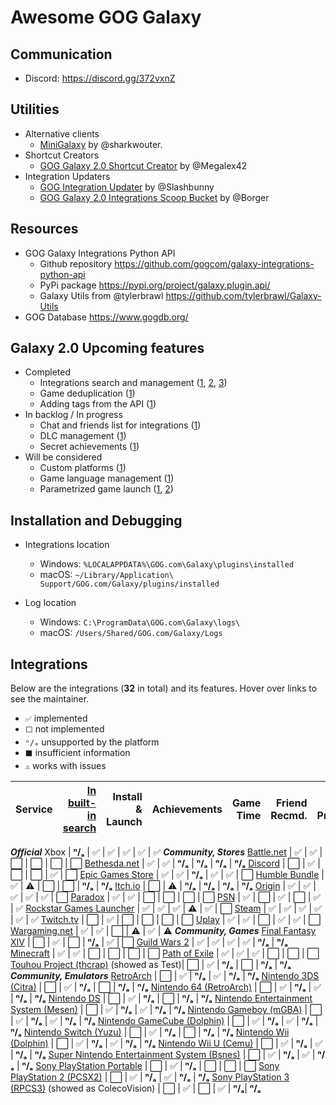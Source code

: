 # Awesome GOG Galaxy

## Communication
* Discord: https://discord.gg/372vxnZ

## Utilities

* Alternative clients
   * [MiniGalaxy](https://github.com/sharkwouter/minigalaxy) by @sharkwouter.
* Shortcut Creators
   * [GOG Galaxy 2.0 Shortcut Creator](https://github.com/Megalex42/GOG-Galaxy-2.0-Shortcut-Creator) by @Megalex42
* Integration Updaters
   * [GOG Integration Updater](https://github.com/Slashbunny/gog-galaxy-plugin-downloader) by @Slashbunny
   * [GOG Galaxy 2.0 Integrations Scoop Bucket](https://github.com/borger/scoop-galaxy-integrations) by @Borger

## Resources
* GOG Galaxy Integrations Python API
   * Github repository https://github.com/gogcom/galaxy-integrations-python-api
   * PyPi package https://pypi.org/project/galaxy.plugin.api/
   * Galaxy Utils from @tylerbrawl https://github.com/tylerbrawl/Galaxy-Utils
 * GOG Database https://www.gogdb.org/

## Galaxy 2.0 Upcoming features

* Completed
  * Integrations search and management ([1](https://github.com/gogcom/galaxy-integrations-python-api/issues/20#issuecomment-511233784), [2](https://github.com/gogcom/galaxy-integrations-python-api/issues/49#issuecomment-522331088), [3](https://www.resetera.com/threads/gog-galaxy-2-0-is-a-game-changer.139162/page-3#post-24918760))
  * Game deduplication ([1](https://www.reddit.com/r/gog/comments/d5gzld/i_hope_we_can_get_a_better_solution_for/f0m2cb9/))
  * Adding tags from the API ([1](https://github.com/gogcom/galaxy-integrations-python-api/issues/49#issuecomment-522331088))
* In backlog / In progress
  * Chat and friends list for integrations ([1](https://github.com/gogcom/galaxy-integrations-python-api/commit/223adf6a384c438552be697467c9495dc591c448#commitcomment-34429833))
  * DLC management ([1](https://github.com/gogcom/galaxy-integrations-python-api/issues/23#issuecomment-512730026))
  * Secret achievements ([1](https://github.com/gogcom/galaxy-integrations-python-api/issues/63#issuecomment-532543083))
* Will be considered
  * Custom platforms ([1](https://github.com/gogcom/galaxy-integrations-python-api/issues/66#issuecomment-532571531))
  * Game language management ([1](https://github.com/gogcom/galaxy-integrations-python-api/issues/8#issuecomment-510074658))
  * Parametrized game launch ([1](https://github.com/gogcom/galaxy-integrations-python-api/issues/52#issuecomment-523540588), [2](https://www.reddit.com/r/gog/comments/d43ab3/suggestion_gog_galaxy_20_mark_games_owned/f0ezmkc/))

## Installation and Debugging

* Integrations location
   * Windows: `%LOCALAPPDATA%\GOG.com\Galaxy\plugins\installed`
   * macOS: `~/Library/Application\ Support/GOG.com/Galaxy/plugins/installed`

* Log location
   * Windows: `C:\ProgramData\GOG.com\Galaxy\logs\`
   * macOS: `/Users/Shared/GOG.com/Galaxy/Logs`

## Integrations
Below are the integrations (**32** in total) and its features. Hover over links to see the maintainer.
* `✅` implemented
* `⬜` not implemented
* `ⁿ/ₐ` unsupported by the platform
* `⬛` insufficient information
* `⚠` works with issues


Service                                           | [In built-in search][fog] | Install & Launch | Achievements | Game Time | Friend Recmd. | Friend Presence
------------------------------------------------- | --: | ---------------: | -----------: | --------: | ------------: | ---------------:
***Official***
Xbox                                              | **ⁿ/ₐ**  | ✅               | ✅           | ✅       | ✅           | ✅
***Community, Stores***
[Battle.net][battlenet]                           | ✅  | ✅               | ⬜           | ⬜       | ⬜           | ⬜
[Bethesda.net][bethesda]                          | ✅  | ✅               | **ⁿ/ₐ**           | **ⁿ/ₐ**       | **ⁿ/ₐ**           | **ⁿ/ₐ**
[Discord][discord]                                | ⬜  | ✅               | ⬜           | ⬜       | ✅           | ⬜
[Epic Games Store][epic]                          | ✅  | ✅               | **ⁿ/ₐ**           | ✅       | ✅           | ⬜
[Humble Bundle][humble]                           | ✅  | ⚠                | ⬜           | ⬜       | **ⁿ/ₐ**           | **ⁿ/ₐ**
[Itch.io][itch]                                   | ⬜  | ⚠                | **ⁿ/ₐ**           | **ⁿ/ₐ**       | **ⁿ/ₐ**           | **ⁿ/ₐ**
[Origin][origin]                                  | ✅  | ✅               | ✅           | ✅       | ✅           | ⬜
[Paradox][paradox]                                | ✅  | ✅               | ⬜           | ⬜       | ⬜           | ⬜
[PSN][psn]                                        | ✅  | ⬜               | ✅           | ⬜       | ✅           | ✅
[Rockstar Games Launcher][rockstar]               | ✅  | ✅               | ✅           | ⚠        | ✅           | ⬜
[Steam][steam]                                    | ✅  | ✅               | ✅           | ✅       | ✅           | ✅
[Twitch.tv][twitch]                               | ⬜  | ✅               | ⬜           | ⬜       | ⬜           | ⬜
[Uplay][uplay]                                    | ✅  | ✅               | ⬜           | ✅       | ✅           | ⬜
[Wargaming.net][wargaming]                        | ✅  | ✅               | ⬜           | ⚠        | ✅           | ⚠
***Community, Games***
[Final Fantasy XIV][ffxiv]                        | ⬜  | ✅               | ⬜           | **ⁿ/ₐ**       | ✅           | ⬜
[Guild Wars 2][gw2]                               | ✅  | ✅               | ✅           | ✅       | **ⁿ/ₐ**           | **ⁿ/ₐ**
[Minecraft][minecraft]                            | ✅  | ✅               | ⬜           | ⬜       | ⬜           | ⬜
[Path of Exile][pathofexile]                      | ✅  | ✅               | ✅           | ⬜       | ⬜           | ⬜
[Touhou Project (thcrap)][touhou] (showed as Test)| ⬜  | ✅               | **ⁿ/ₐ**           | ⬜       | **ⁿ/ₐ**           | **ⁿ/ₐ**
***Community, Emulators***
[RetroArch][retroarch]                            | ⬜  | ✅               | **ⁿ/ₐ**           | ✅       | **ⁿ/ₐ**           | **ⁿ/ₐ**
[Nintendo 3DS (Citra)][3ds]                       | ⬜  | ✅               | **ⁿ/ₐ**           | ⬜       | **ⁿ/ₐ**           | **ⁿ/ₐ**
[Nintendo 64 (RetroArch)][n64]                    | ⬜  | ✅               | **ⁿ/ₐ**           | ✅       | **ⁿ/ₐ**           | **ⁿ/ₐ**
[Nintendo DS][nds]                                | ⬜  | ✅               | **ⁿ/ₐ**           | ⬜       | **ⁿ/ₐ**           | **ⁿ/ₐ**
[Nintendo Entertainment System (Mesen)][nes]      | ⬜  | ✅               | **ⁿ/ₐ**           | ✅       | **ⁿ/ₐ**           | **ⁿ/ₐ**
[Nintendo Gameboy (mGBA)][gameboy]                | ⬜  | ✅               | **ⁿ/ₐ**           | ✅       | **ⁿ/ₐ**           | **ⁿ/ₐ**
[Nintendo GameCube (Dolphin)][ncube]              | ⬜  | ✅               | **ⁿ/ₐ**           | ✅       | **ⁿ/ₐ**           | **ⁿ/ₐ**
[Nintendo Switch (Yuzu)][nswitch]                 | ⬜  | ✅               | **ⁿ/ₐ**           | ⬜       | **ⁿ/ₐ**           | **ⁿ/ₐ**
[Nintendo Wii (Dolphin)][nwii]                    | ⬜  | ✅               | **ⁿ/ₐ**           | ✅       | **ⁿ/ₐ**           | **ⁿ/ₐ**
[Nintendo Wii U (Cemu)][nwiiu]                    | ⬜  | ✅               | **ⁿ/ₐ**           | ✅       | **ⁿ/ₐ**           | **ⁿ/ₐ**
[Super Nintendo Entertainment System (Bsnes)][snes] | ⬜  | ✅               | **ⁿ/ₐ**           | ✅       | **ⁿ/ₐ**           | **ⁿ/ₐ**
[Sony PlayStation Portable][psp]                  | ⬜  | ✅               | **ⁿ/ₐ**           | ⬜       | ⬜           | ⬜
[Sony PlayStation 2 (PCSX2)][ps2]                 | ⬜  | ✅               | **ⁿ/ₐ**           | ✅       | **ⁿ/ₐ**           | **ⁿ/ₐ**
[Sony PlayStation 3 (RPCS3)][ps3] (showed as ColecoVision) | ⬜  | ✅               | ⬜           | ✅       | **ⁿ/ₐ**| **ⁿ/ₐ**

[fog]: https://github.com/FriendsOfGalaxy "Friends of Galaxy"
[epic]: https://github.com/FriendsOfGalaxy/galaxy-integration-epic "Friends of Galaxy"
[origin]: https://github.com/FriendsOfGalaxy/galaxy-integration-origin "Friends of Galaxy"
[psn]: https://github.com/FriendsOfGalaxy/galaxy-integration-psn "Friends of Galaxy"
[steam]: https://github.com/FriendsOfGalaxy/galaxy-integration-steam "Friends of Galaxy"
[uplay]: https://github.com/FriendsOfGalaxy/galaxy-integration-uplay "Friends of Galaxy"
[paradox]: https://github.com/FriendsOfGalaxy/galaxy-integration-paradox "Friends of Galaxy"

[battlenet]: https://github.com/bartok765/galaxy_blizzard_plugin "Maintained by @bartok765"
[bethesda]: https://github.com/TouwaStar/Galaxy_Plugin_Bethesda "Maintainted by @TouwaStar"
[ffxiv]: https://github.com/RZetko/galaxy-integration-ffxiv "Maintainted by @RZetko"
[gw2]: https://github.com/Mixaill/galaxy-integration-gw2 "Maintainted by @Mixaill"
[humble]: https://github.com/UncleGoogle/galaxy-integration-humblebundle "Maintainted by @UncleGoogle"
[pathofexile]: https://github.com/nyash-qq/galaxy-plugin-poe "Maintainted by @nyash-qq"
[twitch]: https://github.com/nyash-qq/galaxy-plugin-twitch "Maintainted by @nyash-qq"
[wargaming]: https://github.com/Mixaill/galaxy-integration-wargaming "Maintainted by @Mixaill"
[minecraft]: https://github.com/TouwaStar/Galaxy_Plugin_Minecraft "Maintainted by @TouwaStar"
[3ds]: https://github.com/j-selby/galaxy-integration-citra "Maintainted by @j-selby"
[nds]: https://github.com/TBemme/galaxy-integration-nds "Maintainted by @TBemme"
[ncube]: https://github.com/JTNDev/galaxy-integration-gc "Maintainted by @JTNDev"
[nwii]: https://github.com/JTNDev/galaxy-integration-wii "Maintainted by @JTNDev"
[ps2]: https://github.com/AHCoder/galaxy-integration-ps2 "Maintainted by @AHCoder"
[psp]: https://github.com/TBemme/galaxy-integration-psp "Maintainted by @TBemme"
[nwiiu]: https://github.com/LeonardFiedrowicz/galaxy-integration-cemu "Maintained by @LeonardFiedrowicz"
[ps3]: https://github.com/mpm11011/galaxy-integration-rpcs3 "Maintained by @mpm11011"
[itch]: https://github.com/Ertego/gog-galaxy-itch.io "Maintained by @Ertego"
[rockstar]: https://github.com/tylerbrawl/Galaxy-Plugin-Rockstar "Maintained by @tylerbrawl"
[touhou]: https://gitlab.com/PookaMustard/thcrap-plugin-for-galaxy-2.0 "Maintained by @PookaMustard"
[nes]: https://github.com/AHCoder/galaxy-integration-nes "Maintained by @AHCoder"
[gameboy]: https://github.com/AHCoder/galaxy-integration-ngameboy "Maintained by @AHCoder"
[snes]: https://github.com/AHCoder/galaxy-integration-snes "Maintained by @AHCoder"
[n64]: https://github.com/Riku55/galaxy-integration-n64-RetroArch- "Maintained by @Riku55"
[discord]: https://github.com/Ertego/gog-galaxy-discord "Maintained by @Ertego"
[nswitch]: https://github.com/LeonardFiedrowicz/galaxy-integration-yuzu "Maintained by @LeonardFiedrowicz"
[retroarch]: https://github.com/jshackles/RetroGOG "Maintained by @jshackles"
